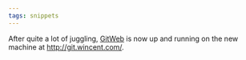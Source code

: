 ```yaml
---
tags: snippets
---
```


After quite a lot of juggling, [GitWeb](/wiki/GitWeb) is now up and running on the new machine at <http://git.wincent.com/>.
